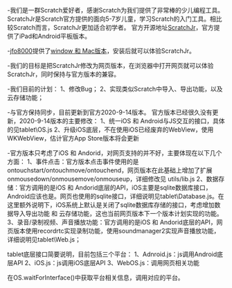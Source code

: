 -我们是一群Scratch爱好者，感谢Scratch为我们提供了非常棒的少儿编程工具。
ScratchJr是Scratch官方提供的面向5-7岁儿童，学习Scratch的入门工具。相比较Scratch而言，ScratchJr更加适合初学者。
官方开源地址[ScratchJr](https://github.com/LLK/scratchjr)，官方提供了iPad和Android平板版本。

-[jfo8000](https://github.com/jfo8000/ScratchJr-Desktop/)提供了[window 和 Mac版本](https://jfo8000.github.io/ScratchJr-Desktop/)，安装后就可以体验ScratchJr。

-我们的目标是把ScratchJr修改为网页版本，在浏览器中打开网页就可以体验ScratchJr，同时保持与官方版本的兼容。

-我们目前的计划：
1、修改Bug；
2、实现类似Scratch中导入、导出功能，以及云存储功能；

-与官方保持同步，目前更新到官方2020-9-14版本。
官方版本已经很久没有更新，2020-9-14版本的主要修改：
1、统一iOS 和 Android与JS交互的接口，具体的见tablet\OS.js
2、升级iOS底层，不在使用iOS已经废弃的WebView，使用WKWebView，估计官方App Store版本将会更新

-官方版本只考虑了iOS 和 Andorid，对网页支持的并不好，主要体现在以下几个方面：
1、事件点击：官方版本点击事件使用的是ontouchstart/ontouchmove/ontouchend，网页版本在此基础上增加了扩展onmousedown/onmousemove/onmouseup，详细修改见 utils/lib.js
2、数据存储：官方调用的是iOS 和 Andorid底层的API，iOS主要是sqlite数据库接口，Android应该也是。网页也使用的sqlite接口，详细说明见tablet\Database.js。在这里额外说明下，iOS系统上默认是关闭了sqlite数据库存储的接口，考虑增加数据导入导出功能 和 云存储功能，这也当前网页版本下一个版本计划实现的功能。
3、录音/录制视频、声音播放功能：官方调用的是iOS 和 Andorid底层的API，网页版本使用recordrtc实现录制功能，使用soundmanager2实现声音播放功能，详细说明见tablet\Web.js；

tablet底层接口简要说明，目前包括三个平台：
1、Adnroid.js：js调用Android底层API
2、iOS.js：js调用iOS底层API
3、WebOS.js：调用网页相关功能

在OS.waitForInterface()中获取平台相关信息，调用对应的平台。

